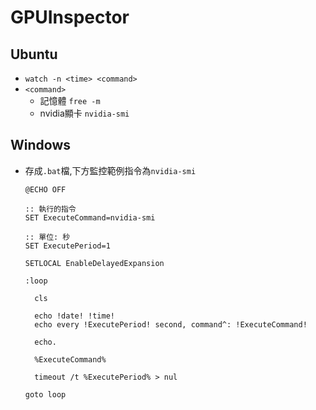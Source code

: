 # GPUInspector

## Ubuntu

- `watch -n <time> <command>`
- `<command>`
  - 記憶體 `free -m`
  - nvidia顯卡 `nvidia-smi`

## Windows
- 存成`.bat`檔,下方監控範例指令為`nvidia-smi`

  ```
  @ECHO OFF

  :: 執行的指令
  SET ExecuteCommand=nvidia-smi

  :: 單位: 秒
  SET ExecutePeriod=1

  SETLOCAL EnableDelayedExpansion

  :loop

    cls

    echo !date! !time!
    echo every !ExecutePeriod! second, command^: !ExecuteCommand!

    echo.

    %ExecuteCommand%
    
    timeout /t %ExecutePeriod% > nul

  goto loop
  ```